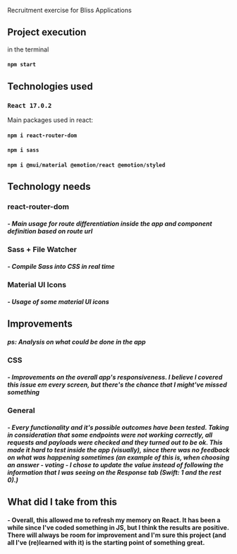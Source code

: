 Recruitment exercise for Bliss Applications
## Project execution

in the terminal
#### `npm start`

## Technologies used

### `React 17.0.2`
Main packages used in react:

#### `npm i react-router-dom`
#### `npm i sass`
#### `npm i @mui/material @emotion/react @emotion/styled`

## Technology needs

### react-router-dom

##### - Main usage for route differentiation inside the app and component definition based on route url

### Sass + File Watcher

##### - Compile Sass into CSS in real time

### Material UI Icons

##### - Usage of some material UI icons

## Improvements 

##### ps: Analysis on what could be done in the app

### CSS

##### - Improvements on the overall app's responsiveness. I believe I covered this issue em every screen, but there's the chance that I might've missed something

### General

##### - Every functionality and it's possible outcomes have been tested. Taking in consideration that some endpoints were not working correctly, all requests and payloads were checked and they turned out to be ok. This made it hard to test inside the app (visually), since there was no feedback on what was happening sometimes (an example of this is, when choosing an answer - voting - I chose to update the value instead of following the information that I was seeing on the Response tab (Swift: 1 and the rest 0).)

## What did I take from this

#### - Overall, this allowed me to refresh my memory on React. It has been a while since I've coded something in JS, but I think the results are positive. There will always be room for improvement and I'm sure this project (and all I've (re)learned with it) is the starting point of something great.

